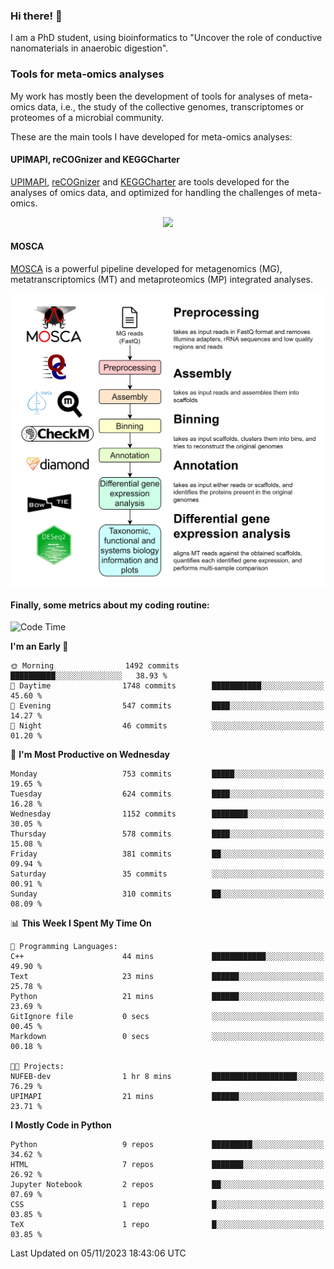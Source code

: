 ### Hi there! 👋

I am a PhD student, using bioinformatics to "Uncover the role of conductive nanomaterials in anaerobic digestion".

### Tools for meta-omics analyses

My work has mostly been the development of tools for analyses of meta-omics data, i.e., the study of the collective genomes, transcriptomes or proteomes of a microbial community.

These are the main tools I have developed for meta-omics analyses:

#### UPIMAPI, reCOGnizer and KEGGCharter

[UPIMAPI](https://github.com/iquasere/UPIMAPI), [reCOGnizer](https://github.com/iquasere/reCOGnizer) and [KEGGCharter](https://github.com/iquasere/KEGGCharter) are tools developed for the analyses of omics data, and optimized for handling the challenges of meta-omics.

<p align="center">
    <img src="assets/annotation_paper.png">
</p>

#### MOSCA

[MOSCA](https://github.com/iquasere/MOSCA) is a powerful pipeline developed for metagenomics (MG), metatranscriptomics (MT) and metaproteomics (MP) integrated analyses.

<p align="center">
    <img src="assets/mosca_workflow.png" align="center" width="700">
</p>


#### Finally, some metrics about my coding routine:

<!--START_SECTION:waka-->
![Code Time](http://img.shields.io/badge/Code%20Time-695%20hrs%208%20mins-blue)

**I'm an Early 🐤** 

```text
🌞 Morning                1492 commits        ██████████░░░░░░░░░░░░░░░   38.93 % 
🌆 Daytime                1748 commits        ███████████░░░░░░░░░░░░░░   45.60 % 
🌃 Evening                547 commits         ████░░░░░░░░░░░░░░░░░░░░░   14.27 % 
🌙 Night                  46 commits          ░░░░░░░░░░░░░░░░░░░░░░░░░   01.20 % 
```
📅 **I'm Most Productive on Wednesday** 

```text
Monday                   753 commits         █████░░░░░░░░░░░░░░░░░░░░   19.65 % 
Tuesday                  624 commits         ████░░░░░░░░░░░░░░░░░░░░░   16.28 % 
Wednesday                1152 commits        ████████░░░░░░░░░░░░░░░░░   30.05 % 
Thursday                 578 commits         ████░░░░░░░░░░░░░░░░░░░░░   15.08 % 
Friday                   381 commits         ██░░░░░░░░░░░░░░░░░░░░░░░   09.94 % 
Saturday                 35 commits          ░░░░░░░░░░░░░░░░░░░░░░░░░   00.91 % 
Sunday                   310 commits         ██░░░░░░░░░░░░░░░░░░░░░░░   08.09 % 
```


📊 **This Week I Spent My Time On** 

```text
💬 Programming Languages: 
C++                      44 mins             ████████████░░░░░░░░░░░░░   49.90 % 
Text                     23 mins             ██████░░░░░░░░░░░░░░░░░░░   25.78 % 
Python                   21 mins             ██████░░░░░░░░░░░░░░░░░░░   23.69 % 
GitIgnore file           0 secs              ░░░░░░░░░░░░░░░░░░░░░░░░░   00.45 % 
Markdown                 0 secs              ░░░░░░░░░░░░░░░░░░░░░░░░░   00.18 % 

🐱‍💻 Projects: 
NUFEB-dev                1 hr 8 mins         ███████████████████░░░░░░   76.29 % 
UPIMAPI                  21 mins             ██████░░░░░░░░░░░░░░░░░░░   23.71 % 
```

**I Mostly Code in Python** 

```text
Python                   9 repos             █████████░░░░░░░░░░░░░░░░   34.62 % 
HTML                     7 repos             ███████░░░░░░░░░░░░░░░░░░   26.92 % 
Jupyter Notebook         2 repos             ██░░░░░░░░░░░░░░░░░░░░░░░   07.69 % 
CSS                      1 repo              █░░░░░░░░░░░░░░░░░░░░░░░░   03.85 % 
TeX                      1 repo              █░░░░░░░░░░░░░░░░░░░░░░░░   03.85 % 
```




 Last Updated on 05/11/2023 18:43:06 UTC
<!--END_SECTION:waka-->
